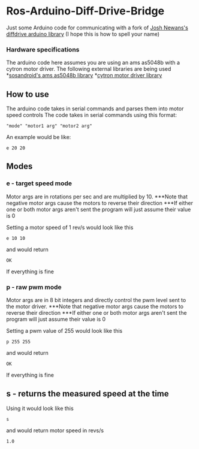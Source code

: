 # Ros-Arduino-Diff-Drive-Bridge
Just some Arduino code for communicating with a fork of [Josh Newans's diffdrive arduino library](https://github.com/joshnewans/diffdrive_arduino) (I hope this is how to spell your name)

### Hardware specifications
The arduino code here assumes you are using an ams as5048b with a cytron motor driver.
The following external libraries are being used
*[sosandroid's ams as5048b library](https://github.com/sosandroid/AMS_AS5048B)
*[cytron motor driver library](https://github.com/CytronTechnologies/CytronMotorDriver)

## How to use
The arduino code takes in serial commands and parses them into motor speed controls
The code takes in serial commands using this format:
```
"mode" "motor1 arg" "motor2 arg"
```

An example would be like:
```
e 20 20
```

## Modes
### e - target speed mode
Motor args are in rotations per sec and are multiplied by 10.
***Note that negative motor args cause the motors to reverse their direction
***If either one or both motor args aren't sent the program will just assume their value is 0

Setting a motor speed of 1 rev/s would look like this
```
e 10 10
```
and would return
```
OK
```
If everything is fine


### p - raw pwm mode
Motor args are in 8 bit integers and directly control the pwm level sent to the motor driver.
***Note that negative motor args cause the motors to reverse their direction
***If either one or both motor args aren't sent the program will just assume their value is 0

Setting a pwm value of 255 would look like this
```
p 255 255
```
and would return
```
OK
```
If everything is fine


## s - returns the measured speed at the time
Using it would look like this
```
s 
```
and would return motor speed in revs/s
```
1.0
```
